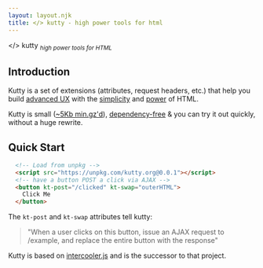 ```yaml
---
layout: layout.njk
title: </> kutty - high power tools for html
---
```


<div class="dark-hero full-width" kt-classes="add appear">
  <span class="logo dark">&lt;<a>/</a>&gt; <span class="no-mobile">k<a>u</a>tty</span></span>
  <sub class="no-mobile"><i>high power tools for HTML</i></sub>
</div>


## Introduction

Kutty is a set of extensions (attributes, request headers, etc.) that help you build 
[advanced UX](/examples) with the [simplicity](https://en.wikipedia.org/wiki/HATEOAS) and 
[power](https://www.ics.uci.edu/~fielding/pubs/dissertation/rest_arch_style.htm) of HTML. 

Kutty is small ([~5Kb min.gz'd](https://unpkg.com/kutty.org/dist/)), [dependency-free](https://github.com/bigskysoftware/kutty/blob/master/package.json) 
& you can try it out quickly, without a huge rewrite.

## Quick Start

``` html
  <!-- Load from unpkg -->
  <script src="https://unpkg.com/kutty.org@0.0.1"></script>
  <!-- have a button POST a click via AJAX -->
  <button kt-post="/clicked" kt-swap="outerHTML">
    Click Me
  </button>
```

The `kt-post` and `kt-swap` attributes tell kutty:

> "When a user clicks on this button, issue an AJAX request to /example, and replace the entire button with the response"

Kutty is based on [intercooler.js](http://intercoolerjs.org) and is the successor to that project.

